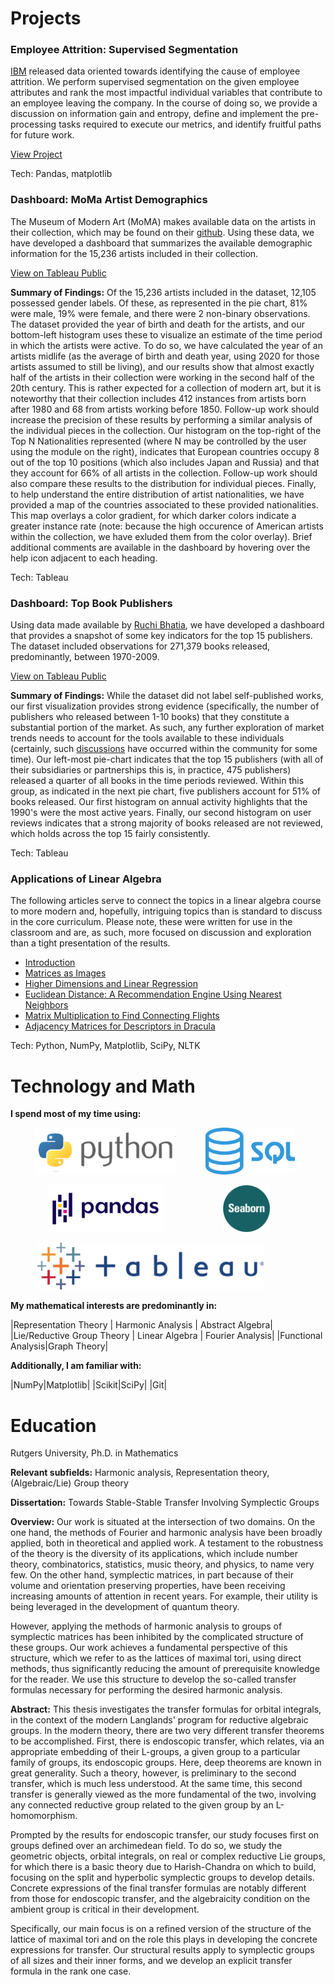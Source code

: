 # Projects<a name="projects"></a>

<div class="proj">
<h3>Employee Attrition: Supervised Segmentation</h3>
<p><a href='https://developer.ibm.com/patterns/data-science-life-cycle-in-action-to-solve-employee-attrition-problem/#description' target='_blank'>IBM</a> released data oriented towards identifying the cause of employee attrition.  We perform supervised segmentation on the given employee attributes and rank the most impactful individual variables that contribute to an employee leaving the company.  In the course of doing so, we provide a discussion on information gain and entropy, define and implement the pre-processing tasks required to execute our metrics, and identify fruitful paths for future work.</p>

<a href="https://jowenthomas.github.io/business-applications/assets/pages/attrition.html" target="_blank">View Project</a>

<p>Tech: Pandas, matplotlib</p>
</div>


<div class="proj">
<h3>Dashboard: MoMa Artist Demographics</h3>
<p>The Museum of Modern Art (MoMA) makes available data on the artists in their collection, which may be found on their <a href='https://github.com/MuseumofModernArt/collection' target='_blank'>github</a>.  Using these data, we have developed a dashboard that summarizes the available demographic information for the 15,236 artists included in their collection. </p>

<a href="https://public.tableau.com/profile/john.thomas3702#!/vizhome/MOMAArtistDemographics/Dashboard1" target="_blank">View on Tableau Public</a>


<p><strong>Summary of Findings:</strong>  Of the 15,236 artists included in the dataset, 12,105 possessed gender labels.  Of these, as represented in the pie chart, 81% were male, 19% were female, and there were 2 non-binary observations.  The dataset provided the year of birth and death for the artists, and our bottom-left histogram uses these to visualize an estimate of the time period in which the artists were active.  To do so, we have calculated the year of an artists midlife (as the average of birth and death year, using 2020 for those artists assumed to still be living), and our results show that almost exactly half of the artists in their collection were working in the second half of the 20th century.  This is rather expected for a collection of modern art, but it is noteworthy that their collection includes 412 instances from artists born after 1980 and 68 from artists working before 1850.  Follow-up work should increase the precision of these results by performing a similar analysis of the individual pieces in the collection.  Our histogram on the top-right of the Top N Nationalities represented (where N may be controlled by the user using the module on the right), indicates that European countries occupy 8 out of the top 10 positions (which also includes Japan and Russia) and that they account for 66% of all artists in the collection.  Follow-up work should also compare these results to the distribution for individual pieces.  Finally, to help understand the entire distribution of artist nationalities, we have provided a map of the countries associated to these provided nationalities.  This map overlays a color gradient, for which darker colors indicate a greater instance rate (note: because the high occurence of American artists within the collection, we have exluded them from the color overlay).  Brief additional comments are available in the dashboard by hovering over the help icon adjacent to each heading. </p>

<p>Tech: Tableau</p>
</div>

<div class="proj">
<h3>Dashboard: Top Book Publishers</h3>
<p>Using data made available by <a href='https://www.kaggle.com/ruchi798/bookcrossing-dataset#' target='_blank'>Ruchi Bhatia</a>, we have developed a dashboard that provides a snapshot of some key indicators for the top 15 publishers.  The dataset included observations for 271,379 books released, predominantly, between 1970-2009.</p>

<a href="https://public.tableau.com/profile/john.thomas3702#!/vizhome/BookReviews_15998434359980/BooksReleasedbyPublisher" target="_blank">View on Tableau Public</a>


<p><strong>Summary of Findings:</strong>  While the dataset did not label self-published works, our first visualization provides strong evidence (specifically, the number of publishers who released between 1-10 books) that they constitute a substantial portion of the market.  As such, any further exploration of market trends needs to account for the tools available to these individuals (certainly, such <a href='https://www.nytimes.com/2011/05/22/books/review/the-case-for-self-publishing.html' target="_blank">discussions</a> have occurred within the community for some time).  Our left-most pie-chart indicates that the top 15 publishers (with all of their subsidiaries or partnerships this is, in practice, 475 publishers) released a quarter of all books in the time periods reviewed.  Within this group, as indicated in the next pie chart, five publishers account for 51% of books released.  Our first histogram on annual activity highlights that the 1990's were the most active years.  Finally, our second histogram on user reviews indicates that a strong majority of books released are not reviewed, which holds across the top 15 fairly consistently.  </p>

<p>Tech: Tableau</p>
</div>

<div class="proj">
<h3>Applications of Linear Algebra</h3>
<p> The following articles serve to connect the topics in a linear algebra course to more modern and, hopefully, intriguing topics than is standard to discuss in the core curriculum.  Please note, these were written for use in the classroom and are, as such, more focused on discussion and exploration than a tight presentation of the results.</p>

<ul> 
  <li><a href="https://jowenthomas.github.io/linear-algebra-applications/">Introduction</a></li>
<li><a href="https://jowenthomas.github.io/linear-algebra-applications/assets/pages/matrices-as-images.html">Matrices as Images</a></li>
<li><a href="https://jowenthomas.github.io/linear-algebra-applications/assets/pages/higher-dimensions-and-linear-regression.html" >Higher Dimensions and Linear Regression</a></li>
<li><a href="https://jowenthomas.github.io/linear-algebra-applications/assets/pages/euclidean-distance-a-recommendation-engine-using-nearest-neighbors.html" >Euclidean Distance: A Recommendation Engine Using Nearest Neighbors</a></li>
<li><a href="https://jowenthomas.github.io/linear-algebra-applications/assets/pages/matrix-multiplication-to-find-connecting-flights.html" >Matrix Multiplication to Find Connecting Flights</a></li>
<li><a href="https://jowenthomas.github.io/linear-algebra-applications/assets/pages/adjacency-matrices-for-descriptors-in-dracula.html" >Adjacency Matrices for Descriptors in Dracula</a></li>
</ul>

<p>Tech: Python, NumPy, Matplotlib, SciPy, NLTK</p>
</div>



# Technology and Math<a name="techmath"></a>

**I spend most of my time using:**

&nbsp;&nbsp;&nbsp;&nbsp;&nbsp;&nbsp;&nbsp;&nbsp;&nbsp;&nbsp;<img src="./assets/language_logos/python.png" alt="python" height="75"/> &nbsp;&nbsp;&nbsp;&nbsp;&nbsp;&nbsp;&nbsp;&nbsp;&nbsp;&nbsp; <img src="./assets/language_logos/sql.png" alt="sql" height="75"/>

&nbsp;&nbsp;&nbsp;&nbsp;&nbsp;&nbsp;&nbsp;&nbsp;&nbsp;&nbsp;&nbsp;&nbsp;&nbsp;&nbsp;&nbsp;<img src="./assets/language_logos/pandas.png" alt="pandas" height="75"/> &nbsp;&nbsp;&nbsp;&nbsp;&nbsp;&nbsp;&nbsp;&nbsp;&nbsp;&nbsp;&nbsp;&nbsp;&nbsp;&nbsp;&nbsp;&nbsp;&nbsp;&nbsp;&nbsp;&nbsp;&nbsp;&nbsp;&nbsp;<img src="./assets/language_logos/seaborn.png" alt="seaborn" height="75"/>

&nbsp;&nbsp;&nbsp;&nbsp;&nbsp;&nbsp;&nbsp;&nbsp;&nbsp;&nbsp; <img src="./assets/language_logos/tableau.png" alt="sql" height="75"/>


**My mathematical interests are predominantly in:**

|Representation Theory | Harmonic Analysis  |   Abstract Algebra|
|Lie/Reductive Group Theory  |   Linear Algebra  |   Fourier Analysis|
|Functional Analysis|Graph Theory|

**Additionally, I am familiar with:**

|NumPy|Matplotlib|
|Scikit|SciPy|
|Git|





# Education<a name="education"></a>
Rutgers University, Ph.D. in Mathematics  

**Relevant subfields:** 
Harmonic analysis, Representation theory, (Algebraic/Lie) Group theory

**Dissertation:** 
Towards Stable-Stable Transfer Involving Symplectic Groups

**Overview:** 
Our work is situated at the intersection of two domains.  On the one hand, the methods of Fourier and harmonic analysis have been broadly applied, both in theoretical and applied work.  A testament to the robustness of the theory is the diversity of its applications, which include number theory, combinatorics, statistics, music theory, and physics, to name very few.  On the other hand, symplectic matrices, in part because of their volume and orientation preserving properties, have been receiving increasing amounts of attention in recent years.  For example, their utility is being leveraged in the development of quantum theory.

However, applying the methods of harmonic analysis to groups of symplectic matrices has been inhibited by the complicated structure of these groups. Our work achieves a fundamental perspective of this structure, which we refer to as the lattices of maximal tori, using direct methods, thus significantly reducing the amount of prerequisite knowledge for the reader.  We use this structure to develop the so-called transfer formulas necessary for performing the desired harmonic analysis.

**Abstract:** 
This thesis investigates the transfer formulas for orbital integrals, in the context of the modern Langlands' program for reductive algebraic groups. In the modern theory, there are two very different transfer theorems to be accomplished. First, there is endoscopic transfer, which relates, via an appropriate embedding of their L-groups,
a given group to a particular family of groups, its endoscopic groups. Here, deep theorems are known in great generality. Such a theory, however, is preliminary to the
second transfer, which is much less understood. At the same time, this second transfer is generally viewed as the more fundamental of the two, involving any connected
reductive group related to the given group by an L-homomorphism.

Prompted by the results for endoscopic transfer, our study focuses first on groups defined over an archimedean field. To do so, we study the geometric objects, orbital
integrals, on real or complex reductive Lie groups, for which there is a basic theory due to Harish-Chandra on which to build, focusing on the split and hyperbolic symplectic
groups to develop details. Concrete expressions of the final transfer formulas are notably different from those for endoscopic transfer, and the algebraicity condition
on the ambient group is critical in their development.

Specifically, our main focus is on a refined version of the structure of the lattice of maximal tori and on the role this plays in developing the concrete expressions for
transfer. Our structural results apply to symplectic groups of all sizes and their inner forms, and we develop an explicit transfer formula in the rank one case.
